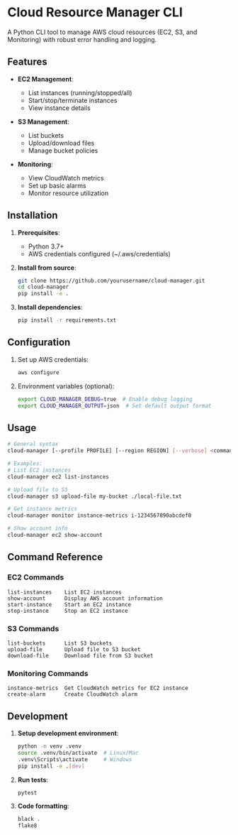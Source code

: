 # Cloud Resource Manager CLI

A Python CLI tool to manage AWS cloud resources (EC2, S3, and Monitoring) with robust error handling and logging.

## Features

- **EC2 Management**:
  - List instances (running/stopped/all)
  - Start/stop/terminate instances
  - View instance details

- **S3 Management**:
  - List buckets
  - Upload/download files
  - Manage bucket policies

- **Monitoring**:
  - View CloudWatch metrics
  - Set up basic alarms
  - Monitor resource utilization

## Installation

1. **Prerequisites**:
   - Python 3.7+
   - AWS credentials configured (~/.aws/credentials)

2. **Install from source**:
   ```bash
   git clone https://github.com/yourusername/cloud-manager.git
   cd cloud-manager
   pip install -e .
   ```

3. **Install dependencies**:
   ```bash
   pip install -r requirements.txt
   ```

## Configuration

1. Set up AWS credentials:
   ```bash
   aws configure
   ```

2. Environment variables (optional):
   ```bash
   export CLOUD_MANAGER_DEBUG=true  # Enable debug logging
   export CLOUD_MANAGER_OUTPUT=json  # Set default output format
   ```

## Usage

```bash
# General syntax
cloud-manager [--profile PROFILE] [--region REGION] [--verbose] <command> [options]

# Examples:
# List EC2 instances
cloud-manager ec2 list-instances

# Upload file to S3
cloud-manager s3 upload-file my-bucket ./local-file.txt

# Get instance metrics
cloud-manager monitor instance-metrics i-1234567890abcdef0

# Show account info
cloud-manager ec2 show-account
```

## Command Reference

### EC2 Commands
```
list-instances    List EC2 instances
show-account      Display AWS account information
start-instance    Start an EC2 instance
stop-instance     Stop an EC2 instance
```

### S3 Commands
```
list-buckets      List S3 buckets
upload-file       Upload file to S3 bucket
download-file     Download file from S3 bucket
```

### Monitoring Commands
```
instance-metrics  Get CloudWatch metrics for EC2 instance
create-alarm      Create CloudWatch alarm
```

## Development

1. **Setup development environment**:
   ```bash
   python -m venv .venv
   source .venv/bin/activate  # Linux/Mac
   .venv\Scripts\activate     # Windows
   pip install -e .[dev]
   ```

2. **Run tests**:
   ```bash
   pytest
   ```

3. **Code formatting**:
   ```bash
   black .
   flake8
   ```
